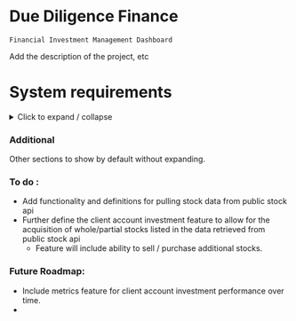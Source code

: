 



<!-- 
- [x] 
- [ ]
- [ ] 
- [ ] 
- [ ] 
- [ ] 
- [ ] 
- [ ] 
-->

# Due Diligence Finance 
    Financial Investment Management Dashboard
Add the description of the project, etc


# System requirements

<details>

<summary> 
    Click to expand / collapse
</summary>

## Functional requirements:

<details>
<summary> 
Click to expand / collapse
</summary>

> <h3> System Authorization</h3>

<details>
<summary> 
Click to expand / collapse
</summary>

- [ ] System will authenticate users using JWT token authentication
- [ ] User actions within the system will be authorized based on their assigned role's permission list
- [ ] The system will automatically log out users after a period of inactivity
- [ ] The system will prevent actions from sources without the proper authorization
- [ ] The system will provide logs for authentication based actions / events
- [ ] 
</details>

> <h3>  Application Front-end Requirements (React, JS/TS based)</h3>

<details>
<summary> 
Click to expand / collapse
</summary>


- [ ] The web application will provide a login dashboard that can be accessed via the provided web-link once the application is live.
- [ ] The system will provide the user with a front end dashboard that is customized to display actions appropriate to their specific account's permissions.
- [ ] 
</details>



> <h3>  Application Core / Back-end Requirements (Java Spring Boot based)</h3>

<details>
<summary> 
Click to expand / collapse
</summary>




>> <h4> Shared / General UserAccount requirements</h4>

<details>
<summary> 
Click to expand / collapse
</summary>


> - [ ] The system will provide support for the following UserAccount role types, Guest, Client, Employee, and Admin. (Ideally using enum values)
> - [ ] A user of the system can create their initial UserAccount if they do not have one. They will use their email address, and provide the system with a password for the new UserAccount.
> - [ ] Relevant password standards will be enforced for all UserAccount passwords
> - [ ] A newly created UserAccount will automatically be set to the guest UserAccount role type.
> - [ ] The system will provide the option for a user to register for a new UserAccount by providing their email, name, and a valid password.
> - [ ] An authenticated user with an active session will be able to update their profile information
> - [ ] The system will provide a mechanism for users to reset their UserAccount password
> - [ ] 

</details>

<!-- Comments etc -->


>> <h4>Guest Role UserAccount:</h4>

<details>
<summary> 
Click to expand / collapse
</summary>


 - [ ] A UserAccount of the role type Guest can request that an admin or employee confirms their account creation and upgrades their UserAccount role from Guest to Client (or admin can directly set the account to employee etc as needed)
 - [ ] 


</details>



>> <h4> Client Role UserAccount:</h4>
<details> 

<summary> 
Click to expand / collapse
</summary>

- [ ] The system will provide the mechanism to assign/pair a Client UserAccount to an Employee UserAccount
- [ ] The system will provide the ability to sort and search for specific client UserAccounts based on relevant criterias
- [ ] The system will allow a Client UserAccount's information to be updated in the system
- [ ] The system will automatically provide a Client ID value to UserAccounts with the Client role
- [ ] The system will allow the creation of new Client accounts through the upgrade of a Guest account (managed/approved by an Employee or Admin account type)

</details>

>> <h4> Employee Role UserAccount:</h4>
<details> 

<summary> 
Click to expand / collapse
</summary>


- [ ] A UserAccount of the role type Employee can approve a request submitted by a UserAccount of the Guest role type to have their account's role upgraded to the Client type.
- [ ] 

</details>


>> <h4> Admin Role UserAccount:</h4>
<details> 

<summary> 
Click to expand / collapse
</summary>

- [ ] A UserAccount of the role type Admin can approve a request submitted by a UserAccount of the Guest role type to have their account's role upgraded to the Client type.
- [ ] An Admin account will be able to view, update, and delete UserAccounts from the system manually in the dashboard
- [ ] The system will provide the mechanism for assigning role values to UserAccounts
- [ ] 

</details>



</details>
</details>

## Non-Functional Requirements:

<details style="margin-left: 20px"> 
<summary><strong> Maintainability </strong></summary>

- [ ] The system should be developed using TDD based coding practices
- [ ] The system will contain a high percentage of automated test coverage
- [ ] The system will include detailed code documentation
- [ ] The system will implement and utilize logging for troubleshooting where necessary
- [ ] Coding will follow industry best practices for Java Spring boot
</details>


<details style="margin-left: 20px"> 
<summary><strong> System Usability:</strong></summary>

- [ ] The user interface provided should be intuitive enough to be used without any prior knowledge of the system.
- [ ] The system should be efficient and usable across multiple platforms
- [ ] Error messages provided in the front end interface to users should be intuitive and give helpful responses related to the error occurring
- [ ] 

</details>


<details style="margin-left: 20px"> 
<summary><strong> Reliability: </strong></summary>

- [ ] Handles all errors gracefully (implements custom error handling)
- [ ] Data persistence properly utilizes transactions for rollbacks in the event of operation failures
- [ ] 

</details>

## Technical Requirements

<details style="margin-left: 20px"> 
<summary><strong> Architecture Requirements:</strong></summary>

- [ ] Spring Boot
- [ ] RESTful APIs utilized for communication between layers
- [ ] Layered architecture (with core, backend, frontend modules)
- [ ] Front-end built & implemented using React JS/TS
- [ ] 
</details>





<details style="margin-left: 20px"> 
<summary><strong> Database & Data Persistence:</strong></summary>

- [ ] The system will utilize MySQL / MariaDB for remote data persistence
- [ ] Data access for the core / backend application implemented using Spring Data JPA
- [ ] 


</details>


<details style="margin-left: 20px"> 
<summary><strong> Testing: </strong></summary>

- [ ] All system business logic should include unit tests
- [ ] All API endpoints should be adequately tested with integration tests
- [ ] Testing should appropriately implement mocking for isolation of tests
- [ ] The system should provide test coverage data metrics
- [ ] The system will implement continuous integration via GitHub Actions
- [ ] 

</details>





</details>

### Additional 
Other sections to show by default without expanding.




### To do : 
- Add functionality and definitions for pulling stock data from public stock api
- Further define the client account investment feature to allow for the acquisition of whole/partial stocks listed in the data retrieved from public stock api
    - Feature will include ability to sell / purchase additional stocks.

### Future Roadmap:  
- Include metrics feature for client account investment performance over time. 
- 
